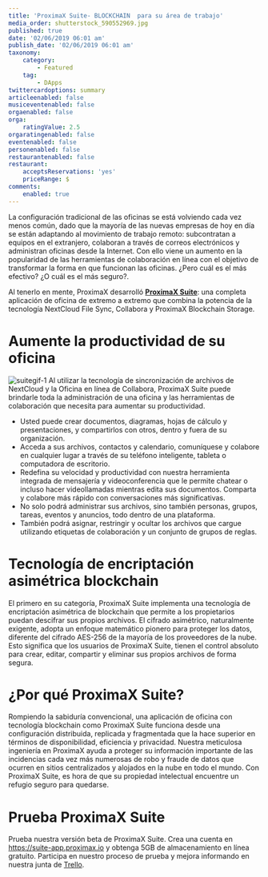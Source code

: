 ```yaml
---
title: 'ProximaX Suite- BLOCKCHAIN  para su área de trabajo'
media_order: shutterstock_590552969.jpg
published: true
date: '02/06/2019 06:01 am'
publish_date: '02/06/2019 06:01 am'
taxonomy:
    category:
        - Featured
    tag:
        - DApps
twittercardoptions: summary
articleenabled: false
musiceventenabled: false
orgaenabled: false
orga:
    ratingValue: 2.5
orgaratingenabled: false
eventenabled: false
personenabled: false
restaurantenabled: false
restaurant:
    acceptsReservations: 'yes'
    priceRange: $
comments:
    enabled: true
---
```


La configuración tradicional de las oficinas se está volviendo cada vez menos común, dado que la mayoría de las nuevas empresas de hoy en día se están adaptando al movimiento de trabajo remoto: subcontratan a equipos en el extranjero, colaboran a través de correos electrónicos y administran oficinas desde la Internet. Con ello viene un aumento en la popularidad de las herramientas de colaboración en línea con el objetivo de transformar la forma en que funcionan las oficinas. ¿Pero cuál es el más efectivo? ¿O cuál es el más seguro?.

Al tenerlo en mente, ProximaX desarrolló **[ProximaX Suite](http://suite-app.proximax.io)**: una completa aplicación de oficina de extremo a extremo que combina la potencia de la tecnología NextCloud File Sync, Collabora y ProximaX Blockchain Storage.

# Aumente la productividad de su oficina
![suitegif-1](/content/images/2019/01/suitegif-1.gif)
Al utilizar la tecnología de sincronización de archivos de NextCloud y la Oficina en línea de Collabora, ProximaX Suite puede brindarle toda la administración de una oficina y las herramientas de colaboración que necesita para aumentar su productividad.

* Usted puede crear documentos, diagramas, hojas de cálculo y presentaciones, y compartirlos con otros, dentro y fuera de su organización.
* Acceda a sus archivos, contactos y calendario, comuníquese y colabore en cualquier lugar a través de su teléfono inteligente, tableta o computadora de escritorio.
* Redefina su velocidad y productividad con nuestra herramienta integrada de mensajería y videoconferencia que le permite chatear o incluso hacer videollamadas mientras edita sus documentos. Comparta y colabore más rápido con conversaciones más significativas.
* No solo podrá administrar sus archivos, sino también personas, grupos, tareas, eventos y anuncios, todo dentro de una plataforma.
* También podrá asignar, restringir y ocultar los archivos que cargue utilizando etiquetas de colaboración y un conjunto de grupos de reglas.

# Tecnología de encriptación asimétrica blockchain
El primero en su categoría, ProximaX Suite implementa una tecnología de encriptación asimétrica de blockchain que permite a los propietarios puedan descifrar sus propios archivos. El cifrado asimétrico, naturalmente exigente, adopta un enfoque matemático pionero para proteger los datos, diferente del cifrado AES-256 de la mayoría de los proveedores de la nube. Esto significa que los usuarios de ProximaX Suite, tienen el control absoluto para crear, editar, compartir y eliminar sus propios archivos de forma segura.

# ¿Por qué ProximaX Suite?
Rompiendo la sabiduría convencional, una aplicación de oficina con tecnología blockchain como ProximaX Suite funciona desde una configuración distribuida, replicada y fragmentada que la hace superior en términos de disponibilidad, eficiencia y privacidad. Nuestra meticulosa ingeniería en ProximaX ayuda a proteger su información importante de las incidencias cada vez más numerosas de robo y fraude de datos que ocurren en sitios centralizados y alojados en la nube en todo el mundo. Con ProximaX Suite, es hora de que su propiedad intelectual encuentre un refugio seguro para quedarse.

# Prueba ProximaX Suite
Prueba nuestra versión beta de ProximaX Suite. Crea una cuenta en https://suite-app.proximax.io y obtenga 5GB de almacenamiento en línea gratuito. Participa en nuestro proceso de prueba y mejora informando en nuestra junta de [Trello](https://trello.com/b/K4q0nPia).